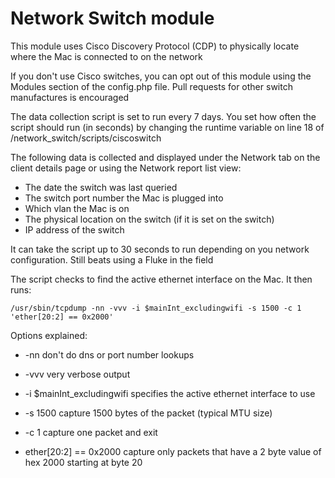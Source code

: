 Network Switch module
==============

This module uses Cisco Discovery Protocol (CDP) to physically locate where the Mac is connected to on the network

If you don't use Cisco switches, you can opt out of this module using the Modules section of the config.php file.
Pull requests for other switch manufactures is encouraged


The data collection script is set to run every 7 days.
You set how often the script should run (in seconds) by changing the runtime variable on line 18 of /network_switch/scripts/ciscoswitch 


The following data is collected and displayed under the Network tab on the client details page or using the Network report list view:

* The date the switch was last queried 
* The switch port number the Mac is plugged into
* Which vlan the Mac is on
* The physical location on the switch (if it is set on the switch)
* IP address of the switch

It can take the script up to 30 seconds to run depending on you network configuration. Still beats using a Fluke in the field



The script checks to find the active ethernet interface on the Mac. It then runs:

`/usr/sbin/tcpdump -nn -vvv -i $mainInt_excludingwifi -s 1500 -c 1 'ether[20:2] == 0x2000'`

Options explained:

* -nn don't do dns or port number lookups

* -vvv very verbose output

* -i $mainInt_excludingwifi specifies the active ethernet interface to use

* -s 1500 capture 1500 bytes of the packet (typical MTU size)

* -c 1 capture one packet and exit

* ether[20:2] == 0x2000 capture only packets that have a 2 byte value of hex 2000 starting at byte 20


